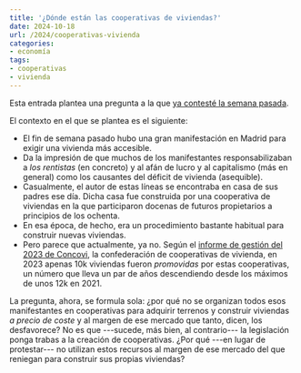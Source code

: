 ```yaml
---
title: '¿Dónde están las cooperativas de viviendas?'
date: 2024-10-18
url: /2024/cooperativas-vivienda
categories:
- economía
tags:
- cooperativas
- vivienda
---
```


Esta entrada plantea una pregunta a la que [ya contesté la semana pasada](/2024/cooperativas).

El contexto en el que se plantea es el siguiente:

- El fin de semana pasado hubo una gran manifestación en Madrid para exigir una vivienda más accesible.
- Da la impresión de que muchos de los manifestantes responsabilizaban a _los rentistas_ (en concreto) y al afán de lucro y al capitalismo (más en general) como los causantes del déficit de vivienda (asequible).
- Casualmente, el autor de estas líneas se encontraba en casa de sus padres ese día. Dicha casa fue construida por una cooperativa de viviendas en la que participaron docenas de futuros propietarios a principios de los ochenta.
- En esa época, de hecho, era un procedimiento bastante habitual para construir nuevas viviendas.
- Pero parece que actualmente, ya no. Según el [informe de gestión del 2023 de Concovi](https://concovi.org/documentos/CONCOVI-GESTION-2023.pdf), la confederación de cooperativas de vivienda, en 2023 apenas 10k viviendas fueron _promovidas_ por estas cooperativas, un número que lleva un par de años descendiendo desde los máximos de unos 12k en 2021.

La pregunta, ahora, se formula sola: ¿por qué no se organizan todos esos manifestantes en cooperativas para adquirir terrenos y construir viviendas _a precio de coste_ y al margen de ese mercado que tanto, dicen, los desfavorece? No es que ---sucede, más bien, al contrario--- la legislación ponga trabas a la creación de cooperativas. ¿Por qué ---en lugar de protestar--- no utilizan estos recursos al margen de ese mercado del que reniegan para construir sus propias viviendas?



